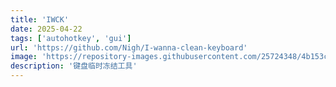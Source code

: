 ```yaml
---
title: 'IWCK'
date: 2025-04-22
tags: ['autohotkey', 'gui']
url: 'https://github.com/Nigh/I-wanna-clean-keyboard'
image: 'https://repository-images.githubusercontent.com/25724348/4b153c4f-9f1f-4614-9c5d-a65fbb8a4851'
description: '键盘临时冻结工具'
---
```

